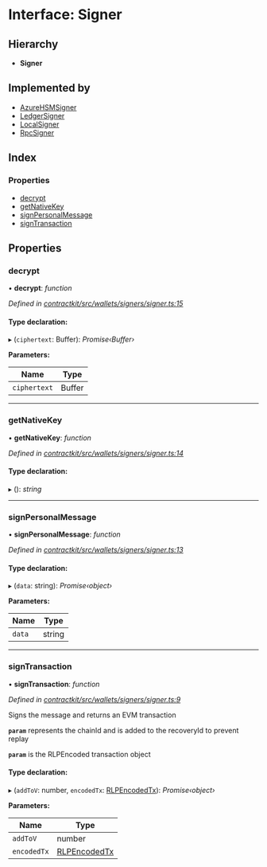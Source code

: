 # Interface: Signer

## Hierarchy

* **Signer**

## Implemented by

* [AzureHSMSigner](../classes/_contractkit_src_wallets_signers_azure_hsm_signer_.azurehsmsigner.md)
* [LedgerSigner](../classes/_contractkit_src_wallets_signers_ledger_signer_.ledgersigner.md)
* [LocalSigner](../classes/_contractkit_src_wallets_signers_local_signer_.localsigner.md)
* [RpcSigner](../classes/_contractkit_src_wallets_signers_rpc_signer_.rpcsigner.md)

## Index

### Properties

* [decrypt](_contractkit_src_wallets_signers_signer_.signer.md#decrypt)
* [getNativeKey](_contractkit_src_wallets_signers_signer_.signer.md#getnativekey)
* [signPersonalMessage](_contractkit_src_wallets_signers_signer_.signer.md#signpersonalmessage)
* [signTransaction](_contractkit_src_wallets_signers_signer_.signer.md#signtransaction)

## Properties

###  decrypt

• **decrypt**: *function*

*Defined in [contractkit/src/wallets/signers/signer.ts:15](https://github.com/celo-org/celo-monorepo/blob/master/packages/contractkit/src/wallets/signers/signer.ts#L15)*

#### Type declaration:

▸ (`ciphertext`: Buffer): *Promise‹Buffer›*

**Parameters:**

Name | Type |
------ | ------ |
`ciphertext` | Buffer |

___

###  getNativeKey

• **getNativeKey**: *function*

*Defined in [contractkit/src/wallets/signers/signer.ts:14](https://github.com/celo-org/celo-monorepo/blob/master/packages/contractkit/src/wallets/signers/signer.ts#L14)*

#### Type declaration:

▸ (): *string*

___

###  signPersonalMessage

• **signPersonalMessage**: *function*

*Defined in [contractkit/src/wallets/signers/signer.ts:13](https://github.com/celo-org/celo-monorepo/blob/master/packages/contractkit/src/wallets/signers/signer.ts#L13)*

#### Type declaration:

▸ (`data`: string): *Promise‹object›*

**Parameters:**

Name | Type |
------ | ------ |
`data` | string |

___

###  signTransaction

• **signTransaction**: *function*

*Defined in [contractkit/src/wallets/signers/signer.ts:9](https://github.com/celo-org/celo-monorepo/blob/master/packages/contractkit/src/wallets/signers/signer.ts#L9)*

Signs the message and returns an EVM transaction

**`param`** represents the chainId and is added to the recoveryId to prevent replay

**`param`** is the RLPEncoded transaction object

#### Type declaration:

▸ (`addToV`: number, `encodedTx`: [RLPEncodedTx](_contractkit_src_utils_signing_utils_.rlpencodedtx.md)): *Promise‹object›*

**Parameters:**

Name | Type |
------ | ------ |
`addToV` | number |
`encodedTx` | [RLPEncodedTx](_contractkit_src_utils_signing_utils_.rlpencodedtx.md) |
